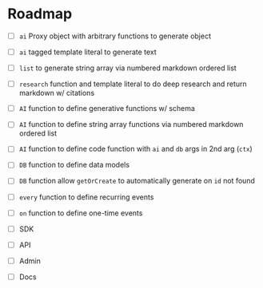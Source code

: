 # Roadmap


- [ ] `ai` Proxy object with arbitrary functions to generate object
- [ ] `ai` tagged template literal to generate text
- [ ] `list` to generate string array via numbered markdown ordered list
- [ ] `research` function and template literal to do deep research and return markdown w/ citations
- [ ] `AI` function to define generative functions w/ schema
- [ ] `AI` function to define string array functions via numbered markdown ordered list
- [ ] `AI` function to define code function with `ai` and `db` args in 2nd arg (`ctx`)
- [ ] `DB` function to define data models
- [ ] `DB` function allow `getOrCreate` to automatically generate on `id` not found 

- [ ] `every` function to define recurring events
- [ ] `on` function to define one-time events

- [ ] SDK
- [ ] API
- [ ] Admin
- [ ] Docs


